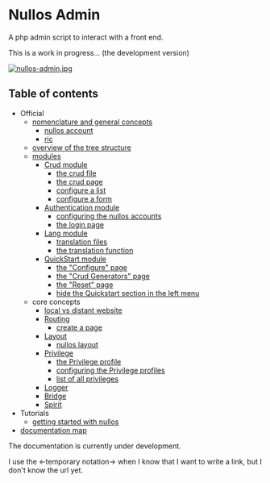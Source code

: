 Nullos Admin
================

A php admin script to interact with a front end.


This is a work in progress... (the development version)



[![nullos-admin.jpg](https://s19.postimg.org/xu4mj2uw3/nullos_admin.jpg)](https://postimg.org/image/m50mv43xb/)





Table of contents
--------------------

- Official
    - [nomenclature and general concepts](https://github.com/lingtalfi/nullos-admin/tree/master/doc/official/nomenclature-and-general-concepts.md)
        - [nullos account](https://github.com/lingtalfi/nullos-admin/tree/master/doc/official/nomenclature-and-general-concepts/nullos-account.md)
        - [ric](https://github.com/lingtalfi/nullos-admin/tree/master/doc/official/nomenclature-and-general-concepts/ric.md)
    - [overview of the tree structure](https://github.com/lingtalfi/nullos-admin/tree/master/doc/official/overview-of-the-tree-structure.md)
    - [modules](https://github.com/lingtalfi/nullos-admin/tree/master/doc/official/modules.md)
        - [Crud module](https://github.com/lingtalfi/nullos-admin/tree/master/doc/official/modules/crud-module.md)
            - [the crud file](https://github.com/lingtalfi/nullos-admin/tree/master/doc/official/modules/crud-module/crud-file.md)
            - [the crud page](https://github.com/lingtalfi/nullos-admin/tree/master/doc/official/modules/crud-module/crud-page.md)
            - [configure a list](https://github.com/lingtalfi/nullos-admin/tree/master/doc/official/modules/crud-module/configure-a-list.md)
            - [configure a form](https://github.com/lingtalfi/nullos-admin/tree/master/doc/official/modules/crud-module/configure-a-form.md)
        - [Authentication module](https://github.com/lingtalfi/nullos-admin/tree/master/doc/official/modules/authentication-module.md)
            - [configuring the nullos accounts](https://github.com/lingtalfi/nullos-admin/tree/master/doc/official/modules/authentication-module/configuring-nullos-accounts.md)
            - [the login page](https://github.com/lingtalfi/nullos-admin/tree/master/doc/official/modules/authentication-module/login-page.md)
        - [Lang module](https://github.com/lingtalfi/nullos-admin/tree/master/doc/official/modules/lang-module.md)
            - [translation files](https://github.com/lingtalfi/nullos-admin/tree/master/doc/official/modules/lang-module/translation-files.md)
            - [the translation function](https://github.com/lingtalfi/nullos-admin/tree/master/doc/official/modules/lang-module/translation-function.md)            
        - [QuickStart module](https://github.com/lingtalfi/nullos-admin/tree/master/doc/official/modules/quickstart-module.md)
            - [the "Configure" page](https://github.com/lingtalfi/nullos-admin/tree/master/doc/official/modules/quickstart-module/configure-page.md)  
            - [the "Crud Generators" page](https://github.com/lingtalfi/nullos-admin/tree/master/doc/official/modules/quickstart-module/crud-generators-page.md)  
            - [the "Reset" page](https://github.com/lingtalfi/nullos-admin/tree/master/doc/official/modules/quickstart-module/reset-page.md)  
            - [hide the Quickstart section in the left menu](https://github.com/lingtalfi/nullos-admin/tree/master/doc/official/modules/quickstart-module/hide-quickstart-section.md)  
    - core concepts
        - [local vs distant website](https://github.com/lingtalfi/nullos-admin/tree/master/doc/official/core-concepts/local-vs-distant-website.md)
        - [Routing](https://github.com/lingtalfi/nullos-admin/tree/master/doc/official/core-concepts/routing.md)
            - [create a page](https://github.com/lingtalfi/nullos-admin/tree/master/doc/official/core-concepts/routing/create-page.md)
        - [Layout](https://github.com/lingtalfi/nullos-admin/tree/master/doc/official/core-concepts/layout.md)
            - [nullos layout](https://github.com/lingtalfi/nullos-admin/tree/master/doc/official/core-concepts/layout/nullos-layout.md)
        - [Privilege](https://github.com/lingtalfi/nullos-admin/tree/master/doc/official/core-concepts/privilege.md)
            - [the Privilege profile](https://github.com/lingtalfi/nullos-admin/tree/master/doc/official/core-concepts/privilege/privilege-profile.md)
            - [configuring the Privilege profiles](https://github.com/lingtalfi/nullos-admin/tree/master/doc/official/core-concepts/privilege/configuring-privilege-profiles.md)
            - [list of all privileges](https://github.com/lingtalfi/nullos-admin/tree/master/doc/official/core-concepts/privilege/list-of-all-privileges.md)
        - [Logger](https://github.com/lingtalfi/nullos-admin/tree/master/doc/official/core-concepts/logger.md)
        - [Bridge](https://github.com/lingtalfi/nullos-admin/tree/master/doc/official/core-concepts/bridge.md)
        - [Spirit](https://github.com/lingtalfi/nullos-admin/tree/master/doc/official/core-concepts/spirit.md)
- Tutorials
    - [getting started with nullos](https://github.com/lingtalfi/nullos-admin/tree/master/doc/tutorials/getting-started-with-nullos.md)
- [documentation map](https://github.com/lingtalfi/nullos-admin/tree/master/doc/documentation-map.md)



The documentation is currently under development.

I use the <-temporary notation-> when I know that I want to write a link, but I don't know the url yet.




